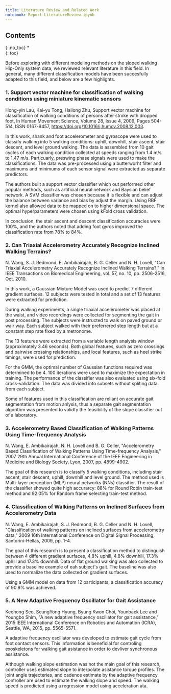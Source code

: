 ```yaml
---
title: Literature Review and Related Work
notebook: Report-LiteratureReview.ipynb
---
```


## Contents
{:.no_toc}
*  
{: toc}


Before exploring with different modeling methods on the sloped walking Hip-Only system data, we reviewed relevant literature in this field. In general, many different classification models have been succesfully adapted to this field, and below are a few highlights.

### 1. Support vector machine for classification of walking conditions using miniature kinematic sensors
Hong-yin Lau, Kai-yu Tong, Hailong Zhu, Support vector machine for classification of walking conditions of persons after stroke with dropped foot, In Human Movement Science, Volume 28, Issue 4, 2009, Pages 504-514, ISSN 0167-9457, https://doi.org/10.1016/j.humov.2008.12.003.

In this work, shank and foot accelerometer and gyroscope were used to classify walking into 5 walking conditions: uphill, downhill, stair ascent, stair descent, and level ground walking. The data is assembled from 10 gait cycles of each walking condition collected at speeds ranging from 1.4 m/s to 1.47 m/s. Particuarly, preswing phase signals were used to make the classifications. The data was pre-processed using a butterworht filter and maximums and minimums of each sensor signal were extracted as separate predictors. 

The authors built a support vector classifier which out performed other popular methods, such as artificial neural network and Baysian belief network. A SVM classifier was chosen because it is flexible and can adjust the balance between variance and bias by adjust the margin. Using RBF kernel also allowed data to be mapped on to higher dimensional space. The optimal hyperparameters were chosen using kFold cross validation.

In conclusion, the stair ascent and descent classification accuracies were 100%, and the authors noted that adding foot gyros improved the classification rate from 78% to 84%.

### 2. Can Triaxial Accelerometry Accurately Recognize Inclined Walking Terrains?
N. Wang, S. J. Redmond, E. Ambikairajah, B. G. Celler and N. H. Lovell, "Can Triaxial Accelerometry Accurately Recognize Inclined Walking Terrains?," in IEEE Transactions on Biomedical Engineering, vol. 57, no. 10, pp. 2506-2516, Oct. 2010.

In this work, a Gaussian Mixture Model was used to predict 7 different gradient surfaces. 12 subjects were tested in total and a set of 13 features were extracted for prediction. 

During walking experiments, a single triaxial accelerometer was placed at the waist, and video recordings were collected for segmenting the gait in post processing. The subjects were instructed to walk on paved ground or wair way. Each subject walked with their preferrered step length but at a constant step rate fixed by a metronome.

The 13 features were extracted from a variable length analysis window (approximately 3.46 seconds). Both global features, such as zero crossings and pairwise crossing relationships, and local features, such as heel strike timings, were used for prediction.

For the GMM, the optimal number of Gaussian functions required was determined to be 4. 100 iterations were used to maximize the expectation in training. The performance of the classifier was also evaluated using six-fold cross-validation. The data was divided into subsets without spliting data from each subject. 

Some of features used in this classification are reliant on accurate gait segmentation from motion anlysis, thus a separate gait segmentation algorithm was presented to validfy the feasibility of the slope classifier out of a laboratory.

### 3. Accelerometry Based Classification of Walking Patterns Using Time-frequency Analysis

N. Wang, E. Ambikairajah, N. H. Lovell and B. G. Celler, "Accelerometry Based Classification of Walking Patterns Using Time-frequency Analysis," 2007 29th Annual International Conference of the IEEE Engineering in Medicine and Biology Society, Lyon, 2007, pp. 4899-4902.

The goal of this research is to classify 5 walking conditions, including stair ascent, stair descent, uphill, downhill and level ground. The method used is Multi-layer perception (MLP) neural networks (NNs) classifier. The result of the classifier showed quite high accurarcy: 88% for Round Robin train-test method and 92.05% for Random frame selecting train-test method.

### 4. Classification of Walking Patterns on Inclined Surfaces from Accelerometry Data

N. Wang, E. Ambikairajah, S. J. Redmond, B. G. Celler and N. H. Lovell, "Classification of walking patterns on inclined surfaces from accelerometry data," 2009 16th International Conference on Digital Signal Processing, Santorini-Hellas, 2009, pp. 1-4.

The goal of this research is to present a classification method to distinguish between 4 different gradient surfaces, 4.8% uphill, 4.8% downhill, 17.3% uphill and 17.3% downhill. Data of flat ground walking was also collected to provide a baseline example of eah subject's gait. The baseline was also used to normalize the data collected on gradient surfaces.

Using a GMM model on data from 12 participants, a classification accuracy of 90.9% was achieved.

### 5. A New Adaptive Frequency Oscillator for Gait Assistance

Keehong Seo, SeungYong Hyung, Byung Kwon Choi, Younbaek Lee and Youngbo Shim, "A new adaptive frequency oscillator for gait assistance," 2015 IEEE International Conference on Robotics and Automation (ICRA), Seattle, WA, 2015, pp. 5565-5571.

A adaptive frequency oscillator was developed to estimate gait cycle from foot contact sensors. This information is beneficial for controling exoskeletons for walking gait asistance in order to devliver synchronous assistance. 

Although walking slope estimation was not the main goal of this research, controller uses estimated slope to interpolate asistance torque profiles. The joint angle trajecteries, and cadence estimate by the adaptive frequency controller are used to estimate the walking slope and speed. The walking speed is predicted using a regression model using acceleration ata.



```python

```

